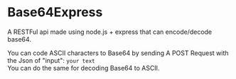 # Base64Express
A RESTFul api made using node.js + express that can encode/decode base64.

You can code ASCII characters to Base64 by sending A POST Request with the Json of "input": `your text`\
You can do the same for decoding Base64 to ASCII.
